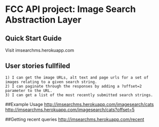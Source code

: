 #  FCC API project: Image Search Abstraction Layer


## Quick Start Guide

Visit imsearchms.herokuapp.com

## User stories fullfiled
    1) I can get the image URLs, alt text and page urls for a set of images relating to a given search string.
    2) I can paginate through the responses by adding a ?offset=2 parameter to the URL.
    3) I can get a list of the most recently submitted search strings.


##Example Usage
    http://imsearchms.herokuapp.com/imagesearch/cats
    http://imsearchms.herokuapp.com/imagesearch/cats?offset=5
    
##Getting recent queries
    http://imsearchms.herokuapp.com/recent


